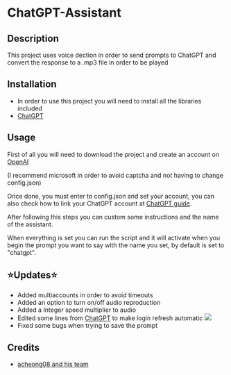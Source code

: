 <!DOCTYPE html>
<html>
    <h1>ChatGPT-Assistant</h1>
    <h2>Description</h2>
    <p>This project uses voice dection in order to send prompts to ChatGPT and convert the response to a .mp3 file in order to be played</p>
    <h2>Installation</h2>
    <ul>
      <li>In order to use this project you will need to install all the libraries included</li>
      <li>
       <a href="https://github.com/acheong08/ChatGPT">ChatGPT</a></li>
    </ul>
    <h2>Usage</h2>
    <p> First of all you will need to download the project and create an account on <a href="https://auth0.openai.com/u/signup/identifier?state=hKFo2SBLSkFpV1VGaGx1TEZJT2x0Q3MzWDM4Wmo4cmQ4czdDdaFur3VuaXZlcnNhbC1sb2dpbqN0aWTZIGYzWk1QVDRqYXlqREtpWDRpUk0wOFlXWF9XNzUwMlloo2NpZNkgVGRKSWNiZTE2V29USHROOTVueXl3aDVFNHlPbzZJdEc">OpenAI</a></p>
    <p> (I recommend microsoft in order to avoid captcha and not having to change config.json) </p>
    <p> Once done, you must enter to config.json and set your account, you can also check how to link your ChatGPT account at <a href="https://github.com/acheong08/ChatGPT/wiki/Setup">ChatGPT guide</a>.</p>
    <p> After following this steps you can custom some instructions and the name of the assistant.</p>
    <p> When everything is set you can run the script and it will activate when you begin the prompt you want to say with the name you set, by default is set to "chatgpt".</p>
    <h2>⭐Updates⭐</h2>
    <ul>
      <li>Added multiaccounts in order to avoid timeouts</li>
      <li>Added an option to turn on/off audio reproduction</li>
      <li>Added a Integer speed multiplier to audio</li>
      <li>Edited some lines from <a href="https://github.com/acheong08/ChatGPT">ChatGPT</a> to make login refresh automatic
        <img src = "https://user-images.githubusercontent.com/98742666/215132410-efd874d8-0ccf-4fce-afe1-e3d833a59ac3.png"></li>
       <li> Fixed some bugs when trying to save the prompt</li>
    </ul>
    <h2>Credits</h2>
    <ul>
      <li>
       <a href="https://github.com/acheong08">acheong08 and his team</a></li>
    </ul>
  </body>
</html>
